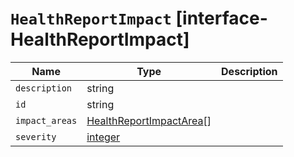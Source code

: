# `HealthReportImpact` [interface-HealthReportImpact]

| Name | Type | Description |
| - | - | - |
| `description` | string | &nbsp; |
| `id` | string | &nbsp; |
| `impact_areas` | [HealthReportImpactArea](./HealthReportImpactArea.md)[] | &nbsp; |
| `severity` | [integer](./integer.md) | &nbsp; |
